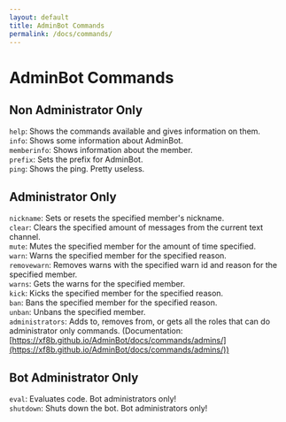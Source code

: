 ```yaml
---
layout: default
title: AdminBot Commands
permalink: /docs/commands/
---
```

# AdminBot Commands
## Non Administrator Only  
`help`: Shows the commands available and gives information on them.  
`info`: Shows some information about AdminBot.  
`memberinfo`: Shows information about the member.  
`prefix`: Sets the prefix for AdminBot.  
`ping`: Shows the ping. Pretty useless.  
## Administrator Only  
`nickname`: Sets or resets the specified member's nickname.  
`clear`: Clears the specified amount of messages from the current text channel.  
`mute`: Mutes the specified member for the amount of time specified.  
`warn`: Warns the specified member for the specified reason.  
`removewarn`: Removes warns with the specified warn id and reason for the specified member.  
`warns`: Gets the warns for the specified member.  
`kick`: Kicks the specified member for the specified reason.  
`ban`: Bans the specified member for the specified reason.  
`unban`: Unbans the specified member.  
`administrators`: Adds to, removes from, or gets all the roles that can do administrator only commands. (Documentation: [https://xf8b.github.io/AdminBot/docs/commands/admins/](https://xf8b.github.io/AdminBot/docs/commands/admins/))  
## Bot Administrator Only  
`eval`: Evaluates code. Bot administrators only!  
`shutdown`: Shuts down the bot. Bot administrators only!  
